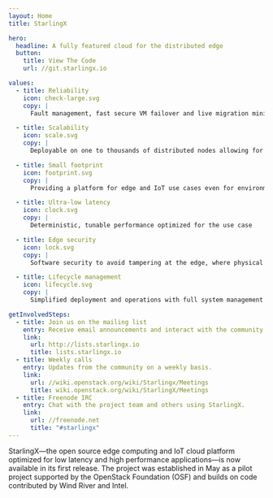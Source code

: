 ```yaml
---
layout: Home
title: StarlingX

hero:
  headline: A fully featured cloud for the distributed edge
  button:
    title: View The Code
    url: //git.starlingx.io

values:
  - title: Reliability
    icon: check-large.svg
    copy: |
      Fault management, fast secure VM failover and live migration minimizes downtime

  - title: Scalability
    icon: scale.svg
    copy: |
      Deployable on one to thousands of distributed nodes allowing for a single system to be used from edge to core

  - title: Small footprint
    icon: footprint.svg
    copy: |
      Providing a platform for edge and IoT use cases even for environments with tight resource constraints

  - title: Ultra-low latency
    icon: clock.svg
    copy: |
      Deterministic, tunable performance optimized for the use case

  - title: Edge security
    icon: lock.svg
    copy: |
      Software security to avoid tampering at the edge, where physical security may be limited

  - title: Lifecycle management
    icon: lifecycle.svg
    copy: |
      Simplified deployment and operations with full system management through comprehensive orchestration suited for the edge

getInvolvedSteps:
  - title: Join us on the mailing list
    entry: Receive email announcements and interact with the community.
    link:
      url: http://lists.starlingx.io
      title: lists.starlingx.io
  - title: Weekly calls
    entry: Updates from the community on a weekly basis.
    link:
      url: //wiki.openstack.org/wiki/Starlingx/Meetings
      title: wiki.openstack.org/wiki/StarlingX/Meetings
  - title: Freenode IRC
    entry: Chat with the project team and others using StarlingX.
    link:
      url: //freenode.net
      title: "#starlingx"
---
```


<home-content>

<template slot="about">

## About StarlingX

StarlingX is a complete cloud infrastructure software stack for the edge used by the most demanding applications in industrial IOT, telecom, video delivery and other ultra-low latency use cases. Based on mature software deployed for mission critical applications, newly open sourced StarlingX code is the base for edge implementations in scalable solutions that is ready for production now.

<a href="/learn/" class="link is-primary">Learn More ></a>

</template>

<home-announcement slot="announcement" button-name="Read the blog post" link="/blog/starlingx-initial-release.html">

StarlingX—the open source edge computing and IoT cloud platform optimized for low latency and high performance applications—is now available in its first release. The project was established in May as a pilot project supported by the OpenStack Foundation (OSF) and builds on code contributed by Wind River and Intel.

</home-announcement>

</home-content>
